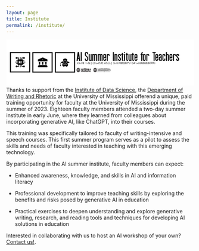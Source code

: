 ```yaml
---
layout: page
title: Institute
permalink: /institute/
---
```

![Summer AI Institute Offered June 1-2 2033](/assets/banner_v2.png)
Thanks to support from the [Institute of Data Science](https://ids.olemiss.edu), the [Department of Writing and Rhetoric](https://rhetoric.olemiss.edu) at the University of Mississippi offerend a unique, paid training opportunity for faculty at the University of Mississippi during the summer of 2023. Eighteen faculty members attended a two-day summer institute in early June, where they learned from colleagues about incorporating generative AI, like ChatGPT, into their courses.

This training was specifically tailored to faculty of writing-intensive and speech courses. This first summer program serves as a pilot to assess the skills and needs of faculty interested in teaching with this emerging technology.

By participating in the AI summer institute, faculty members can expect:

- Enhanced awareness, knowledge, and skills in AI and information literacy

- Professional development to improve teaching skills by exploring the benefits and risks posed by generative AI in education

- Practical exercises to deepen understanding and explore generative writing, research, and reading tools and techniques for developing AI solutions in education

Interested in collaborating with us to host an AI workshop of your own? [Contact us!](mailto:hello@mississippi.ai). 
